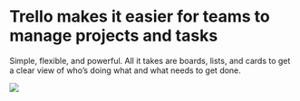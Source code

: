 <h1>Trello makes it easier for teams to manage projects and tasks</h1>
<p>Simple, flexible, and powerful. All it takes are boards, lists, and cards to get a clear view of who’s doing what and what needs to get done.</p>
<img src="https://github.com/LINHTRAN9x/trello-web/assets/133183567/283dacd3-b918-4524-884a-79ad60e1ad6c">
